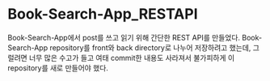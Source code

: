 # Book-Search-App_RESTAPI
Book-Search-App에서 post를 쓰고 읽기 위해 간단한 REST API를 만들었다.
Book-Search-App repository를 front와 back directory로 나누어 저장하려고 했는데, 그럴려면 너무 많은 수고가 들고 여태 commit한 내용도 사라져서 불가피하게 이 repository를 새로 만들어야 했다.
